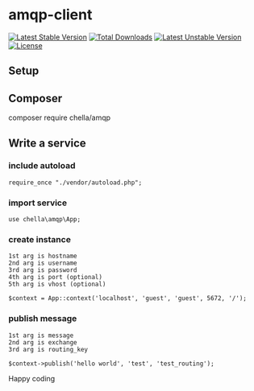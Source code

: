 # amqp-client

[![Latest Stable Version](https://poser.pugx.org/chella/amqp/v/stable?format=flat-square)](https://packagist.org/packages/chella/amqp)
[![Total Downloads](https://poser.pugx.org/chella/amqp/downloads?format=flat-square)](https://packagist.org/packages/chella/amqp)
[![Latest Unstable Version](https://poser.pugx.org/chella/amqp/v/unstable?format=flat-square)](https://packagist.org/packages/chella/amqp)
[![License](https://poser.pugx.org/chella/amqp/license?format=flat-square)](https://packagist.org/packages/chella/amqp)

## Setup

## Composer

composer require chella/amqp

## Write a service

### include autoload

```
require_once "./vendor/autoload.php";
```

### import service

```
use chella\amqp\App;
```

### create instance

```
1st arg is hostname
2nd arg is username
3rd arg is password
4th arg is port (optional)
5th arg is vhost (optional)

$context = App::context('localhost', 'guest', 'guest', 5672, '/');
```

### publish message

```
1st arg is message
2nd arg is exchange
3rd arg is routing_key

$context->publish('hello world', 'test', 'test_routing');
```

Happy coding
